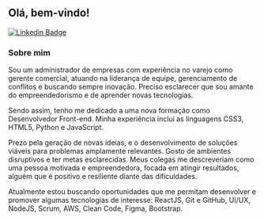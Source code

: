 ## Olá, bem-vindo!

[![Linkedin Badge](https://img.shields.io/badge/-LinkedIn-blue?style=flat-square&logo=Linkedin&logoColor=white&link=https://www.linkedin.com/in/maiconhenriquefa/)](https://www.linkedin.com/in/maiconhenriquefa/)

### Sobre mim
Sou um administrador de empresas com experiência no varejo como gerente comercial, atuando na liderança de equipe, gerenciamento de conflitos e buscando sempre inovação. Preciso esclarecer que sou amante do empreendedorismo e de aprender novas tecnologias.

Sendo assim, tenho me dedicado a uma nova formação como Desenvolvedor Front-end. Minha experiência inclui as linguagens CSS3, HTML5, Python e JavaScript.

Prezo pela geração de novas ideias, e o desenvolvimento de soluções viáveis para problemas amplamente relevantes. Gosto de ambientes disruptivos e ter metas esclarecidas. Meus colegas me descreveriam como uma pessoa motivada e empreendedora, focada em atingir resultados, alguém que é positivo e resiliente diante das dificuldades.

Atualmente estou buscando oportunidades que me permitam desenvolver e promover algumas tecnologias de interesse: ReactJS, Git e GitHub, UI/UX, NodeJS, Scrum, AWS, Clean Code, Figma, Bootstrap.
